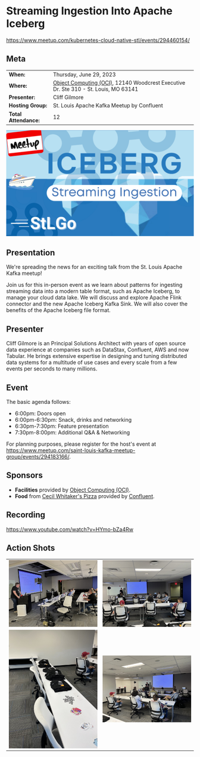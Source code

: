 # Streaming Ingestion Into Apache Iceberg
https://www.meetup.com/kubernetes-cloud-native-stl/events/294460154/

## Meta 
| | |
| --- | --- |
| **When:** | Thursday, June 29, 2023 |
| **Where:** | [Object Computing (OCI)](https://objectcomputing.com/), 12140 Woodcrest Executive Dr. Ste 310 - St. Louis, MO 63141 |
| **Presenter:** | Cliff Gilmore |
| **Hosting Group:** | St. Louis Apache Kafka Meetup by Confluent |
| **Total Attendance:** | 12 |

![](images/streaming-ingestion-into-iceberg.png)

## Presentation
We're spreading the news for an exciting talk from the St. Louis Apache Kafka meetup!

Join us for this in-person event as we learn about patterns for ingesting streaming data into a modern table format, such as Apache Iceberg, to manage your cloud data lake. We will discuss and explore Apache Flink connector and the new Apache Iceberg Kafka Sink. We will also cover the benefits of the Apache Iceberg file format.

## Presenter
Cliff Gilmore is an Principal Solutions Architect with years of open source data experience at companies such as DataStax, Confluent, AWS and now Tabular. He brings extensive expertise in designing and tuning distributed data systems for a multitude of use cases and every scale from a few events per seconds to many millions.

## Event
The basic agenda follows:
* 6:00pm: Doors open
* 6:00pm-6:30pm: Snack, drinks and networking
* 6:30pm-7:30pm: Feature presentation
* 7:30pm-8:00pm: Additional Q&A & Networking

For planning purposes, please register for the host's event at https://www.meetup.com/saint-louis-kafka-meetup-group/events/294183166/.

## Sponsors
* **Facilities** provided by [Object Computing (OCI)](https://objectcomputing.com/).
* **Food** from [Cecil Whitaker's Pizza](https://cwpizza.com/) provided by [Confluent](https://www.confluent.io/).

## Recording
https://www.youtube.com/watch?v=HYmo-bZa4Rw

## Action Shots
|  |  |
| --- | --- |
| ![](images/20230629-01.jpg) | ![](images/20230629-02.jpg) |
| ![](images/20230629-03.jpg) | ![](images/20230629-04.jpg) |

